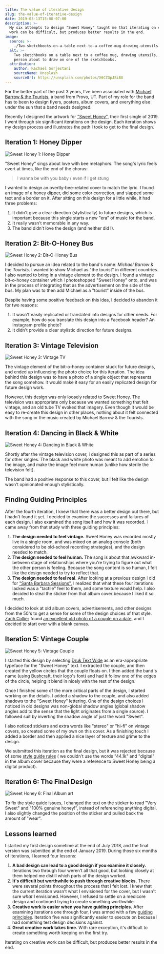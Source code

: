 ```yaml
---
title: The value of iterative design
slug: the-value-of-iterative-design
date: 2019-03-13T15:00-07:00
description: >-
  My six attempts to design "Sweet Honey" taught me that iterating on creative
  work can be difficult, but produces better results in the end.
image:
  source: >-
    ./Two-sketchbooks-on-a-table-next-to-a-coffee-mug-drawing-utensils-with-a-person-about-to-draw-on-one-of-the-sketchbooks.jpg
  alt: >-
    Two sketchbooks on a table next to a coffee mug, drawing utensils, with a
    person about to draw on one of the sketchbooks.
  attribution:
    author: Rachael Gorjestani
    sourceName: Unsplash
    sourceUrl: https://unsplash.com/photos/X6CZGpJBi8U
---
```


For the better part of the past 3 years, I've been associated with [Michael Barrow & the Tourists][7], a band from Provo, UT. Part of my role for the band has to been to design flyers, posters, album covers, and everything else under the sun that a band needs designed.

Recently I designed the artwork for ["Sweet Honey"][8], their first single of 2019. I went through six significant iterations on the design. Each iteration shows my design process and illustrates the path I took to get to the final design.

## Iteration 1: Honey Dipper

![Sweet Honey 1: Honey Dipper](./Sweet-Honey-1-Honey-Dipper.jpg)

"Sweet Honey" sings about love with bee metaphors. The song's lyric feels overt at times, like the end of the chorus:

> I wanna be with you baby / even if I get stung

I wanted to design an overtly-bee-related cover to match the lyric. I found an image of a honey dipper, did some color correction, and slapped some text and a border on it. After sitting on this design for a little while, it had three problems:

1. It didn't give a clear direction (stylistically) to future designs, which is important because this single starts a new "era" of music for the band.
2. It really wasn't memorable in any way.
3. The band didn't love the design (and neither did I).

## Iteration 2: Bit-O-Honey Bus

![Sweet Honey 2: Bit-O-Honey Bus](./Sweet-Honey-2-Bit-O-Honey-Bus.jpg)

I decided to pursue an idea related to the band's name: _Michael Barrow_ & the _Tourists_. I wanted to show Michael as "the tourist" in different countries. I also wanted to bring in a vintage element to the design. I found a vintage bit-o-honey container which I photoshopped "Sweet Honey" onto, and was in the process of integrating that as the advertisement on the side of the bus. My plan was to then add Michael as a "tourist" inside of the bus.

Despite having some positive feedback on this idea, I decided to abandon it for two reasons:

1. It wasn't easily replicated or translated into designs for other needs. For example, how do you translate this design into a Facebook header? An Instagram profile photo?
2. It didn't provide a clear stylistic direction for future designs.

## Iteration 3: Vintage Television

![Sweet Honey 3: Vintage TV](./Sweet-Honey-3-Vintage-TV.png)

The vintage element of the bit-o-honey container stuck for future designs, and ended up influencing the photo choice for this iteration. The idea behind this design was to have a photo of a single object that represents the song somehow. It would make it easy for an easily replicated design for future design work.

However, this design was only loosely related to Sweet Honey. The television was appropriate only because we wanted something that felt vintage, and an old tube TV evoked that imagery. Even though it would be easy to re-create this design in other places, nothing about it felt connected with the song or the music created by Michael Barrow & the Tourists.

## Iteration 4: Dancing in Black & White

![Sweet Honey 4: Dancing in Black & White](./Sweet-Honey-4-Dancing-in-Black--White.png)

Shortly after the vintage television cover, I designed this as part of a series for other singles. The black and white photo was meant to add emotion to the image, and make the image feel more human (unlike how sterile the television felt).

The band had a positive response to this cover, but I felt like the design wasn't opinionated enough stylistically.

<a name="principles"></a>
## Finding Guiding Principles

After the fourth iteration, I knew that there was a better design out there, but I hadn't found it yet. I decided to examine the successes and failures of each design. I also examined the song itself and how it was recorded. I came away from that study with three guiding principles:

1. **The design needed to feel vintage.** Sweet Honey was recorded mostly live in a single room, and was mixed on an analog console (both considered to be old-school recording strategies), and the design needed to match.
2. **The design needed to feel human.** The song is about that awkward in-between stage of relationships where you're trying to figure out what the other person is feeling. Because the song content is so human, I felt like the design needed to try to reflect that.
3. **The design needed to feel real.** After looking at a previous design I did for ["Santa Barbara Sessions"][1], I realized that what these four iterations lacked was a "tactile" feel to them, and some texture would help. I also decided to steal the sticker from that album cover because I liked it so much.

I decided to look at old album covers, advertisements, and other designs from the 50's to get a sense for some of the design choices of that style. [Zach Collier][2] found [an excellent old photo of a couple on a date][3], and I decided to start over with a blank canvas.

## Iteration 5: Vintage Couple

![Sweet Honey 5: Vintage Couple](./Sweet-Honey-5-Vintage-Couple.jpg)

I started this design by selecting [Druk Text Wide][4] as an era-appropriate typeface for the "Sweet Honey" text. I extracted the couple, and then created the yellow circles that the couple floats on. I then added the band's name (using [Bushcraft][5], their logo's font) and had it follow one of the edges of the circle, helping it blend in nicely with the rest of the design.

Once I finished some of the more critical parts of the design, I started working on the details. I added a shadow to the couple, and also added shadows to the "Sweet Honey" lettering. One of the design choices I noticed in old designs was non-global shadow angles (global shadow angles add to the sense that the light originates from a single source). I followed suit by inverting the shadow angle of just the word "Sweet".

I also noticed stickers and extra words like "stereo" or "hi-fi" on vintage covers, so created some of my own on this cover. As a finishing touch I added a border and then applied a nice layer of texture and grime to the design.

We submitted this iteration as the final design, but it was rejected because of some [style guide rules][6] ( we couldn't use the words "44.1k" and "digital" in the album cover because they were a reference to Sweet Honey being a digital product).

## Iteration 6: The Final Design

![Sweet Honey 6: Final Album art](./Sweet-Honey-6-Final-Album-art.jpg)

To fix the style guide issues, I changed the text on the sticker to read "Very Sweet" and "100% genuine honey!", instead of referencing anything digital. I also slightly changed the position of the sticker and pulled back the amount of "wear".

## Lessons learned

I started my first design sometime at the end of July 2018, and the final version was submitted at the end of January 2019. During those six months of iterations, I learned four lessons:

1. **A bad design can lead to a good design if you examine it closely.** Iterations two through four weren't all that good, but looking closely at them helped me distill which parts of the design worked.
2. **It's difficult but worthwhile to push through creative blocks.** There were several points throughout the process that I felt lost. I knew that the current iteration wasn't what I envisioned for the cover, but I wasn't sure _what_ I envisioned. However, I refused to settle on a medicore design and continued trying to create something worthwhile.
3. **Creative work is easier when you have guiding principles.** After examining iterations one through four, I was armed with a few [guiding principles](#principles). Iteration five was significantly easier to execute on because I had something test design decisions against.
4. **Great creative work takes time.** With rare exception, it's difficult to create something worth keeping on the first try.

Iterating on creative work can be difficult, but produces better results in the end.

[1]: https://thetrevorharmon.com/projects/santa-barbara-sessions-album-cover
[2]: https://twitter.com/zachisatourist
[3]: https://foter.com/photos/pi/332/50s-bar-stools-4.jpg
[4]: https://commercialtype.com/catalog/druk_text_wide
[5]: https://pixelbuddha.net/freebie/bushcraft-font-family
[6]: https://help.apple.com/itc/musicstyleguide/en.lproj/static.html
[7]: https://instagram.com/michaelbarrowandthetourists
[8]: https://open.spotify.com/track/24p3wDqcjQecwXMFxXkzYn?si=8PpfLBV0TRWN2Zc4j8r1Tw
